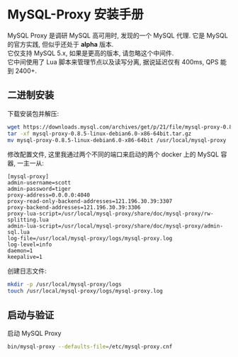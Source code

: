
# MySQL-Proxy 安装手册
MySQL Proxy 是调研 MySQL 高可用时, 发现的一个 MySQL 代理. 它是 MySQL 的官方实践, 但似乎还处于 **alpha** 版本.<br />它仅支持 MySQL 5.x, 如果是更高的版本, 请忽略这个中间件.<br />它中间使用了 Lua 脚本来管理节点以及读写分离, 据说延迟仅有 400ms, QPS 能到 2400+.

## 二进制安装
下载安装包并解压:
```bash
wget https://downloads.mysql.com/archives/get/p/21/file/mysql-proxy-0.8.5-linux-debian6.0-x86-64bit.tar.gz
tar -xf mysql-proxy-0.8.5-linux-debian6.0-x86-64bit.tar.gz
mv mysql-proxy-0.8.5-linux-debian6.0-x86-64bit /usr/local/mysql-proxy
```
修改配置文件, 这里我通过两个不同的端口来启动的两个 docker 上的 MySQL 容器, 一主一从:
```properties
[mysql-proxy]
admin-username=scott
admin-password=tiger
proxy-address=0.0.0.0:4040
proxy-read-only-backend-addresses=121.196.30.39:3307
proxy-backend-addresses=121.196.30.39:3306
proxy-lua-script=/usr/local/mysql-proxy/share/doc/mysql-proxy/rw-splitting.lua
admin-lua-script=/usr/local/mysql-proxy/share/doc/mysql-proxy/admin-sql.lua
log-file=/usr/local/mysql-proxy/logs/mysql-proxy.log
log-level=info
daemon=1
keepalive=1
```
创建日志文件:
```bash
mkdir -p /usr/local/mysql-proxy/logs
touch /usr/local/mysql-proxy/logs/mysql-proxy.log
```

## 启动与验证
启动 MySQL Proxy
```bash
bin/mysql-proxy --defaults-file=/etc/mysql-proxy.cnf
```
